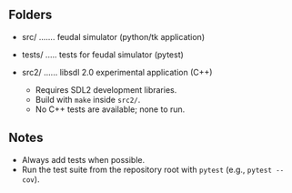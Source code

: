 Folders
-------

- src/ ....... feudal simulator (python/tk application)
- tests/ ..... tests for feudal simulator (pytest)

- src2/ ...... libsdl 2.0 experimental application (C++)
  - Requires SDL2 development libraries.
  - Build with `make` inside `src2/`.
  - No C++ tests are available; none to run.

Notes
-----

- Always add tests when possible.
- Run the test suite from the repository root with `pytest` (e.g., `pytest --cov`).

